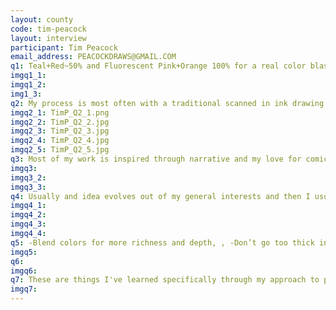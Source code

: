 ```yaml
---
layout: county 
code: tim-peacock
layout: interview
participant: Tim Peacock
email_address: PEACOCKDRAWS@GMAIL.COM
q1: Teal+Red~50% and Fluorescent Pink+Orange 100% for a real color blast 
imgq1_1: 
imgq1_2: 
img1_3: 
q2: My process is most often with a traditional scanned in ink drawing but always ends up digital for color separations in Photoshop., , There are so many ways to approach Riso color, but I often like to approach it sort of like watercolor washes. The thin layering of a few limited colors can create an amazing variety of colors, depth, and texture. I always like to try and blend two primary colors together to make a secondary color as opposed to just using the secondary color because it adds a richness to it that only Riso can. To use my current piece as an example, the orange color is actually the exact same color layer printed both red and yellow on top of each other. , , The way I separate color is by using layer masks on the a flat color layer using the Riso colors that I have available to choose from. That way you can manipulate the opacity of the masks on the color layer but then you can just swap out the color on the layer and see how it affects the image. (Make sure you have all your color layers set to multiply for a more accurate read on what it will look like) And then when you are ready to send it to print you can just convert that color to black, which how Riso machines accepts seperations. 
imgq2_1: TimP_Q2_1.png
imgq2_2: TimP_Q2_2.jpg
imgq2_3: TimP_Q2_3.jpg
imgq2_4: TimP_Q2_4.jpg
imgq2_5: TimP_Q2_5.jpg
q3: Most of my work is inspired through narrative and my love for comics/cinema and storytelling in general. With a lot of my prints I hope try and capture a moment in  a world that lets viewers build their own story around it., Design-wise with prints, I also try to think about how things would look as decorative art on someones wall and whether an idea/composition seems appropriate for that. 
imgq3: 
imgq3_2: 
imgq3_3: 
q4: Usually and idea evolves out of my general interests and then I usually put a sci-fi/fantasy slant to it. I just like to draw stuff I like pretty much.
imgq4_1: 
imgq4_2: 
imgq4_3: 
imgq4_4: 
q5: -Blend colors for more richness and depth, , -Don’t go too thick in density for , overlapping colors as they can not mix well and can make puddles/buckle your paper, , -I often used scanned in Riso texture when building my digital color composite to have a closer approximation of what it might look like, but then make sure to take the texture out before I send it to the printer to not lighten the opacity of the color on the physical print. No matter what you'll never be able to perfectly replicate/predict what a print wil look like exactly! 
imgq5: 
q6: 
imgq6: 
q7: These are things I've learned specifically through my approach to printing. You'll never know what will work and you just gotta go for it. , , Riso is a fun and exciting medium but be ready to accept the imperfections and frustrations that come from an analog printing process. These things are part of what makes it beautiful. , , Good luck!, 
imgq7: 
---
```

